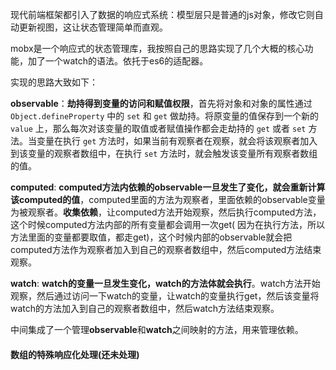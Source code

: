 
现代前端框架都引入了数据的响应式系统：模型层只是普通的js对象，修改它则自动更新视图，这让状态管理简单而直观。

mobx是一个响应式的状态管理库，我按照自己的思路实现了几个大概的核心功能，加了一个watch的语法。依托于es6的适配器。

实现的思路大致如下：

**observable**：**劫持得到变量的访问和赋值权限**，首先将对象和对象的属性通过 `Object.defineProperty` 中的   `set` 和 `get` 做劫持。将原变量的值保存到一个新的 `value` 上，那么每次对该变量的取值或者赋值操作都会走劫持的 `get` 或者 `set` 方法。当变量在执行 `get` 方法时，如果当前有观察者在观察，就会将该观察者加入到该变量的观察者数组中，在执行 `set` 方法时，就会触发该变量所有观察者数组的值。

**computed**:  **computed方法内依赖的observable一旦发生了变化，就会重新计算该computed的值**，computed里面的方法为观察者，里面依赖的observable变量为被观察者。**收集依赖**，让computed方法开始观察，然后执行computed方法，这个时候computed方法内部的所有变量都会调用一次get( 因为在执行方法，所以方法里面的变量都要取值，都走get)，这个时候内部的observable就会把computed方法作为观察者加入到自己的观察者数组中，然后computed方法结束观察。

**watch**:  **watch的变量一旦发生变化，watch的方法体就会执行**。watch方法开始观察，然后通过访问一下watch的变量，让watch的变量执行get，然后该变量将watch的方法加入到自己的观察者数组中，然后watch方法结束观察。

中间集成了一个管理**observable**和**watch**之间映射的方法，用来管理依赖。

#### 数组的特殊响应化处理(还未处理)
